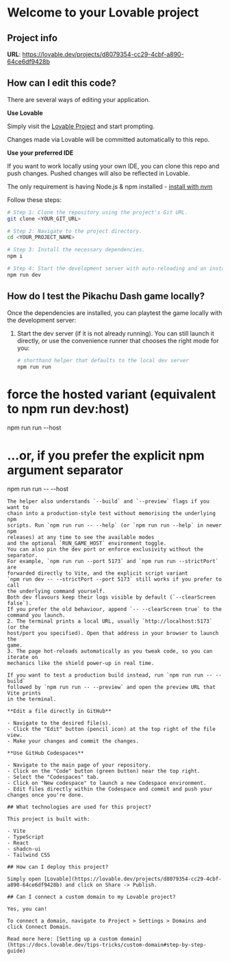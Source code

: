 # Welcome to your Lovable project

## Project info

**URL**: https://lovable.dev/projects/d8079354-cc29-4cbf-a890-64ce6df9428b

## How can I edit this code?

There are several ways of editing your application.

**Use Lovable**

Simply visit the [Lovable Project](https://lovable.dev/projects/d8079354-cc29-4cbf-a890-64ce6df9428b) and start prompting.

Changes made via Lovable will be committed automatically to this repo.

**Use your preferred IDE**

If you want to work locally using your own IDE, you can clone this repo and push changes. Pushed changes will also be reflected in Lovable.

The only requirement is having Node.js & npm installed - [install with nvm](https://github.com/nvm-sh/nvm#installing-and-updating)

Follow these steps:

```sh
# Step 1: Clone the repository using the project's Git URL.
git clone <YOUR_GIT_URL>

# Step 2: Navigate to the project directory.
cd <YOUR_PROJECT_NAME>

# Step 3: Install the necessary dependencies.
npm i

# Step 4: Start the development server with auto-reloading and an instant preview.
npm run dev
```

## How do I test the Pikachu Dash game locally?

Once the dependencies are installed, you can playtest the game locally with the
development server:

1. Start the dev server (if it is not already running). You can still launch it
   directly, or use the convenience runner that chooses the right mode for you:
   ```bash
   # shorthand helper that defaults to the local dev server
   npm run run

  # force the hosted variant (equivalent to npm run dev:host)
  npm run run --host
  # ...or, if you prefer the explicit npm argument separator
  npm run run -- --host
   ```
   The helper also understands `--build` and `--preview` flags if you want to
   chain into a production-style test without memorising the underlying npm
   scripts. Run `npm run run -- --help` (or `npm run run --help` in newer npm
   releases) at any time to see the available modes
   and the optional `RUN_GAME_HOST` environment toggle.
   You can also pin the dev port or enforce exclusivity without the separator.
   For example, `npm run run --port 5173` and `npm run run --strictPort` are
   forwarded directly to Vite, and the explicit script variant
   `npm run dev -- --strictPort --port 5173` still works if you prefer to call
   the underlying command yourself.
   Both dev flavours keep their logs visible by default (`--clearScreen false`).
   If you prefer the old behaviour, append `-- --clearScreen true` to the
   command you launch.
2. The terminal prints a local URL, usually `http://localhost:5173` (or the
   host/port you specified). Open that address in your browser to launch the
   game.
3. The page hot-reloads automatically as you tweak code, so you can iterate on
   mechanics like the shield power-up in real time.

If you want to test a production build instead, run `npm run run -- --build`
followed by `npm run run -- --preview` and open the preview URL that Vite prints
in the terminal.

**Edit a file directly in GitHub**

- Navigate to the desired file(s).
- Click the "Edit" button (pencil icon) at the top right of the file view.
- Make your changes and commit the changes.

**Use GitHub Codespaces**

- Navigate to the main page of your repository.
- Click on the "Code" button (green button) near the top right.
- Select the "Codespaces" tab.
- Click on "New codespace" to launch a new Codespace environment.
- Edit files directly within the Codespace and commit and push your changes once you're done.

## What technologies are used for this project?

This project is built with:

- Vite
- TypeScript
- React
- shadcn-ui
- Tailwind CSS

## How can I deploy this project?

Simply open [Lovable](https://lovable.dev/projects/d8079354-cc29-4cbf-a890-64ce6df9428b) and click on Share -> Publish.

## Can I connect a custom domain to my Lovable project?

Yes, you can!

To connect a domain, navigate to Project > Settings > Domains and click Connect Domain.

Read more here: [Setting up a custom domain](https://docs.lovable.dev/tips-tricks/custom-domain#step-by-step-guide)
